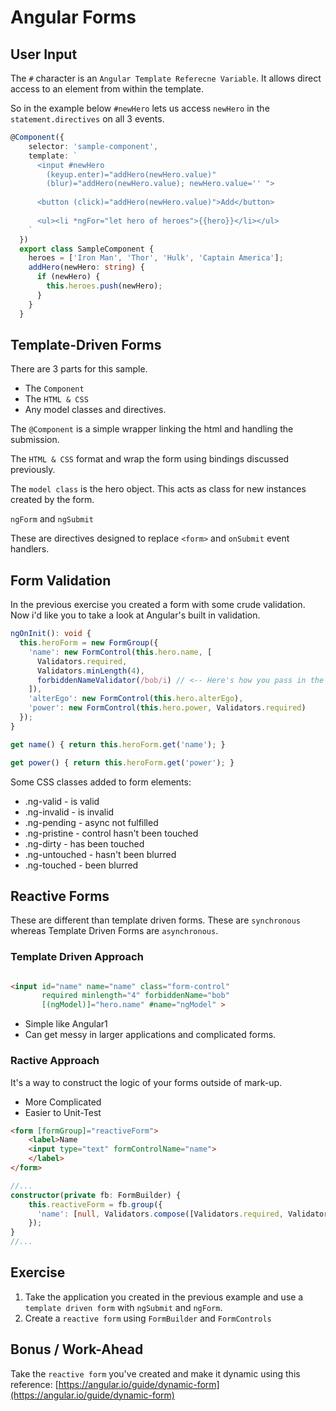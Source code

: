 # Angular Forms # 

## User Input ##

The `#` character is an `Angular Template Referecne Variable`. It allows direct access to an element from within the template.

So in the example below `#newHero` lets us access `newHero` in the `statement.directives` on all 3 
events.

```typescript
@Component({
    selector: 'sample-component',
    template: `
      <input #newHero
        (keyup.enter)="addHero(newHero.value)"
        (blur)="addHero(newHero.value); newHero.value='' ">
  
      <button (click)="addHero(newHero.value)">Add</button>
  
      <ul><li *ngFor="let hero of heroes">{{hero}}</li></ul>
    `
  })
  export class SampleComponent {
    heroes = ['Iron Man', 'Thor', 'Hulk', 'Captain America'];
    addHero(newHero: string) {
      if (newHero) {
        this.heroes.push(newHero);
      }
    }
  }
```


## Template-Driven Forms ##

There are 3 parts for this sample.

* The `Component`
* The `HTML & CSS`
* Any model classes and directives.

The `@Component` is a simple wrapper linking the html and handling the submission.

The `HTML & CSS` format and wrap the form using bindings discussed previously.

The `model class` is the hero object. This acts as class for new instances created by the form.

`ngForm` and `ngSubmit` 

These are directives designed to replace `<form>` and `onSubmit` event handlers. 

## Form Validation ##

In the previous exercise you created a form with some crude validation. Now i'd like you to take a 
look at Angular's built in validation.

```typescript
ngOnInit(): void {
  this.heroForm = new FormGroup({
    'name': new FormControl(this.hero.name, [
      Validators.required,
      Validators.minLength(4),
      forbiddenNameValidator(/bob/i) // <-- Here's how you pass in the custom validator.
    ]),
    'alterEgo': new FormControl(this.hero.alterEgo),
    'power': new FormControl(this.hero.power, Validators.required)
  });
}

get name() { return this.heroForm.get('name'); }

get power() { return this.heroForm.get('power'); }

```

Some CSS classes added to form elements:

* .ng-valid - is valid
* .ng-invalid - is invalid
* .ng-pending - async not fulfilled
* .ng-pristine - control hasn't been touched
* .ng-dirty - has been touched
* .ng-untouched - hasn't been blurred
* .ng-touched - been blurred

## Reactive Forms ##

These are different than template driven forms. These are `synchronous` whereas Template Driven Forms are `asynchronous`.

### Template Driven Approach

```html

<input id="name" name="name" class="form-control"
       required minlength="4" forbiddenName="bob"
       [(ngModel)]="hero.name" #name="ngModel" >

```

* Simple like Angular1
* Can get messy in larger applications and complicated forms.

### Ractive Approach ###

It's a way to construct the logic of your forms outside of mark-up.

* More Complicated
* Easier to Unit-Test

```html
<form [formGroup]="reactiveForm">
    <label>Name
    <input type="text" formControlName="name">
    </label>
</form>
```

```typescript
//...
constructor(private fb: FormBuilder) {
    this.reactiveForm = fb.group({
      'name': [null, Validators.compose([Validators.required, Validators.minLength(4)
    });
}
//...
```

## Exercise ##

1. Take the application you created in the previous example and use a  `template driven form`
with `ngSubmit` and `ngForm`.
2. Create a `reactive form` using `FormBuilder` and `FormControls` 

## Bonus / Work-Ahead ##

Take the `reactive form` you've created and make it dynamic using this reference:
[https://angular.io/guide/dynamic-form](https://angular.io/guide/dynamic-form)

